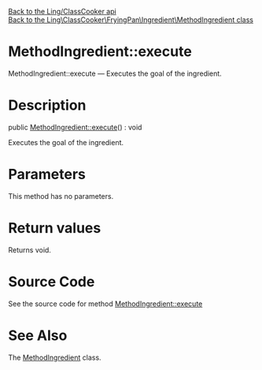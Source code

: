 [Back to the Ling/ClassCooker api](https://github.com/lingtalfi/ClassCooker/blob/master/doc/api/Ling/ClassCooker.md)<br>
[Back to the Ling\ClassCooker\FryingPan\Ingredient\MethodIngredient class](https://github.com/lingtalfi/ClassCooker/blob/master/doc/api/Ling/ClassCooker/FryingPan/Ingredient/MethodIngredient.md)


MethodIngredient::execute
================



MethodIngredient::execute — Executes the goal of the ingredient.




Description
================


public [MethodIngredient::execute](https://github.com/lingtalfi/ClassCooker/blob/master/doc/api/Ling/ClassCooker/FryingPan/Ingredient/MethodIngredient/execute.md)() : void




Executes the goal of the ingredient.




Parameters
================

This method has no parameters.


Return values
================

Returns void.








Source Code
===========
See the source code for method [MethodIngredient::execute](https://github.com/lingtalfi/ClassCooker/blob/master/FryingPan/Ingredient/MethodIngredient.php#L26-L73)


See Also
================

The [MethodIngredient](https://github.com/lingtalfi/ClassCooker/blob/master/doc/api/Ling/ClassCooker/FryingPan/Ingredient/MethodIngredient.md) class.



